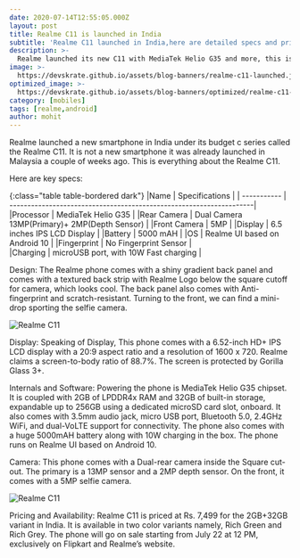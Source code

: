 ```yaml
---
date: 2020-07-14T12:55:05.000Z
layout: post
title: Realme C11 is launched in India
subtitle: 'Realme C11 launched in India,here are detailed specs and price'
description: >-
  Realme launched its new C11 with MediaTek Helio G35 and more, this is everything you need to know
image: >-
  https://devskrate.github.io/assets/blog-banners/realme-c11-launched.jpg
optimized_image: >-
  https://devskrate.github.io/assets/blog-banners/optimized/realme-c11-launched.webp
category: [mobiles]
tags: [realme,android]
author: mohit
---
```

Realme launched a new smartphone in India under its budget c series called the Realme C11. It is not a new smartphone it was already launched in Malaysia a couple of weeks ago. This is everything about the Realme C11.

Here are key specs:

{:class="table table-bordered dark"}
|Name              | Specifications                                                      | 
| -----------      | --------------------------------------------------------------------| 
|Processor         | MediaTek Helio G35                                                  | 
|Rear Camera       | Dual Camera 13MP(Primary)+ 2MP(Depth Sensor)                        | 
|Front Camera      | 5MP                                                                 | 
|Display           | 6.5 inches IPS LCD Display                                          | 
|Battery           | 5000 mAH                                                            | 
|OS                | Realme UI based on Android 10                                       | 
|Fingerprint       | No Fingerprint Sensor                                               |  
|Charging          | microUSB port, with 10W Fast charging                               |

Design:
The Realme phone comes with a shiny gradient back panel and comes with a textured back strip with Realme Logo below the square cutoff for camera, which looks cool. The back panel also comes with Anti-fingerprint and scratch-resistant. Turning to the front, we can find a mini-drop sporting the selfie camera.

![Realme C11](https://devskrate.github.io/assets/images/realme/realme-c11-design.jpg)

Display:
Speaking of Display, This phone comes with a 6.52-inch HD+ IPS LCD display with a 20:9 aspect ratio and a resolution of 1600 x 720. Realme claims a screen-to-body ratio of 88.7%. The screen is protected by Gorilla Glass 3+.

Internals and Software:
Powering the phone is MediaTek Helio G35 chipset. It is coupled with 2GB of LPDDR4x RAM and 32GB of built-in storage, expandable up to 256GB using a dedicated microSD card slot, onboard. It also comes with 3.5mm audio jack, micro USB port, Bluetooth 5.0, 2.4GHz WiFi, and dual-VoLTE support for connectivity. The phone also comes with a huge 5000mAH battery along with 10W charging in the box. The phone runs on Realme UI based on Android 10.

Camera:
This phone comes with a Dual-rear camera inside the Square cut-out. The primary is a 13MP sensor and a 2MP depth sensor. On the front, it comes with a 5MP selfie camera.

![Realme C11](https://devskrate.github.io/assets/images/realme/realme-c11-camera.jpg)

Pricing and Availability:
Realme C11 is priced at Rs. 7,499 for the 2GB+32GB variant in India. It is available in two color variants namely, Rich Green and Rich Grey. The phone will go on sale starting from July 22 at 12 PM, exclusively on Flipkart and Realme’s website. 
